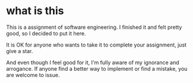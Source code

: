 # what is this
This is a assignment of software engineering. I finished it and felt pretty good, so I decided to put it here.

It is OK for anyone who wants to take it to complete your assignment, just give a star.

And even though I feel good for it, I'm fully aware of my ignorance and arrogance. If anyone find a better way to implement or find a mistake, you are welcome to issue.